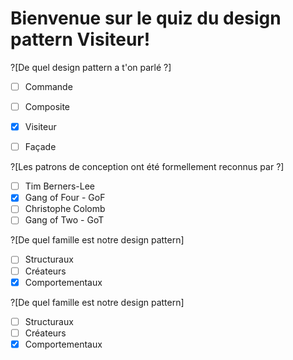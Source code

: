 # Bienvenue sur le quiz du design pattern Visiteur!

?[De quel design pattern a t'on parlé ?]
-[ ] Commande
-[ ] Composite
-[x] Visiteur
-[ ] Façade


?[Les patrons de conception ont été formellement reconnus par ?]
-[ ] Tim Berners-Lee
-[x] Gang of Four - GoF
-[ ] Christophe Colomb
-[ ] Gang of Two - GoT

?[De quel famille est notre design pattern]
-[ ] Structuraux 
-[ ] Créateurs
-[x] Comportementaux 

?[De quel famille est notre design pattern]
-[ ] Structuraux 
-[ ] Créateurs
-[x] Comportementaux 

```
